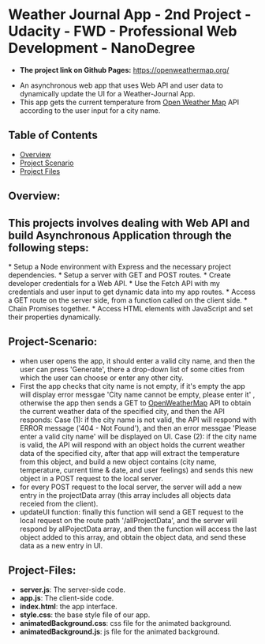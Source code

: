 # Weather Journal App - 2nd Project - Udacity - FWD - Professional Web Development - NanoDegree

- <strong>The project link on Github Pages:</strong> https://openweathermap.org/

* An asynchronous web app that uses Web API and user data to dynamically update the UI for a Weather-Journal App.
* This app gets the current temperature from [Open Weather Map](https://openweathermap.org/) API according to the user input for a city name.

## Table of Contents

- [Overview](#overview)
- [Project Scenario](#Project-Scenario)
- [Project Files](#Project-Files)

## Overview:

<h2> 
This projects involves dealing with Web API and build Asynchronous Application through the following steps:
</h2>
* Setup a Node environment with Express and the necessary project dependencies.
* Setup a server with GET and POST routes.
* Create developer credentials for a Web API.
* Use the Fetch API with my credentials and user input to get dynamic data into my app routes.
* Access a GET route on the server side, from a function called on the client side.
* Chain Promises together.
* Access HTML elements with JavaScript and set their properties dynamically.

## Project-Scenario:

- when user opens the app, it should enter a valid city name, and then the user can press 'Generate', there a drop-down list of some cities from which the user can choose or enter any other city.
- First the app checks that city name is not empty, if it's empty the app will display error messgae 'City name cannot be empty, please enter it' , otherwise the app then sends a GET to [OpenWeatherMap](https://openweathermap.org/) API to obtain the current weather data of the specified city, and then the API responds:
  Case (1): if the city name is not valid, the API will respond with ERROR message ('404 - Not Found'), and then an error messgae 'Please enter a valid city name' will be displayed on UI.
  Case (2): if the city name is valid, the API will respond with an object holds the current weather data of the specified city, after that app will extract the temperature from this object, and build a new object contains (city name, temperature, current time & date, and user feelings) and sends this new object in a POST request to the local server.
- for every POST request to the local server, the server will add a new entry in the projectData array (this array includes all objects data receied from the client).
- updateUI function:
  finally this function will send a GET request to the local request on the route path '/allProjectData', and the server will respond by allPojectData array, and then the function will access the last object added to this array, and obtain the object data, and send these data as a new entry in UI.

## Project-Files:

- <strong> server.js</strong>: The server-side code.
- <strong> app.js</strong>: The client-side code.
- <strong> index.html</strong>: the app interface.
- <strong> style.css</strong>: the base style file of our app.
- <strong> animatedBackground.css</strong>: css file for the animated background.
- <strong> animatedBackground.js</strong>: js file for the animated background.
